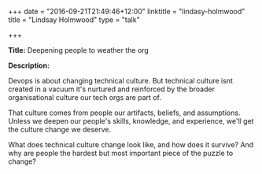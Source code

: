 +++
date = "2016-09-21T21:49:46+12:00"
linktitle = "lindasy-holmwood"
title = "Lindsay Holmwood"
type = "talk"

+++

<div class="span-15  ">
  <div class="span-15  last ">
  <p><strong>Title:</strong>
Deepening people to weather the org
</p>

<p><strong>Description:</strong></p>

<p>
Devops is about changing technical culture. But technical culture isnt created in a vacuum  it's nurtured and reinforced by the broader organisational culture our tech orgs are part of.</p>

<p>That culture comes from people  our artifacts, beliefs, and assumptions. Unless we deepen our people's skills, knowledge, and experience, we'll get the culture change we deserve.</p>

<p>What does technical culture change look like, and how does it survive? And why are people the hardest but most important piece of the puzzle to change?
</p>

  </div>
</div>

